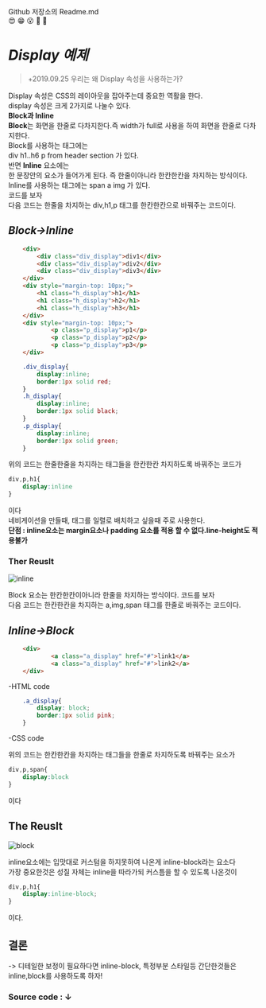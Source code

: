 Github 저장소의 Readme.md  
:heart_eyes: :grin: :open_mouth: :muscle: :pig:
# *Display 예제*  
> +2019.09.25 우리는 왜 Display 속성을 사용하는가?

Display 속성은 CSS의 레이아웃을 잡아주는데 중요한 역활을 한다.  
display 속성은 크게 2가지로 나눌수 있다.  
**Block과 Inline**  
**Block**는 화면을 한줄로 다차지한다.즉 width가 full로 사용을 하여 화면을 한줄로 다차지한다.  
Block를 사용하는 태그에는  
div h1..h6 p from header section 가 있다.  
반면 **Inline** 요소에는  
한 문장안의 요소가 들어가게 된다. 즉 한줄이아니라 한칸한칸을 차지하는 방식이다.  
Inline를 사용하는 태그에는
span a img 가 있다.  
코드를 보자  
다음 코드는 한줄을 차지하는 div,h1,p 태그를 한칸한칸으로 바꿔주는 코드이다.  
## *Block->Inline*
```html
    <div>
        <div class="div_display">div1</div>
        <div class="div_display">div2</div>
        <div class="div_display">div3</div>
    </div>
    <div style="margin-top: 10px;">
        <h1 class="h_display">h1</h1>
        <h1 class="h_display">h2</h1>
        <h1 class="h_display">h3</h1>
    </div>
    <div style="margin-top: 10px;">
            <p class="p_display">p1</p>
            <p class="p_display">p2</p>
            <p class="p_display">p3</p>
    </div>
```

```css
    .div_display{
        display:inline;
        border:1px solid red;
    }
    .h_display{
        display:inline;
        border:1px solid black;
    }
    .p_display{
        display:inline;
        border:1px solid green;
    }
```
위의 코드는 한줄한줄을 차지하는 태그들을 한칸한칸 차지하도록 바꿔주는 코드가
```css
div,p,h1{
    display:inline
}
```
이다  
네비게이션을 만들때, 태그를 일렬로 배치하고 싶을때 주로 사용한다.  
**단점 : inline요소는 margin요소나 padding 요소를 적용 할 수 없다.line-height도 적용불가**
### Ther Reuslt
![inline](https://user-images.githubusercontent.com/32647144/65559378-6c245980-df75-11e9-9255-1acb6228987f.png)

Block 요소는 한칸한칸이아니라 한줄을 차지하는 방식이다.
코드를 보자  
다음 코드는 한칸한칸을 차지하는 a,img,span 태그를 한줄로 바꿔주는 코드이다. 
## *Inline->Block*
```html
    <div>
            <a class="a_display" href="#">link1</a>
            <a class="a_display" href="#">link2</a>
    </div>
```
-HTML code 
```css
    .a_display{
        display: block;
        border:1px solid pink;
    }
```
-CSS code  

위의 코드는 한칸한칸을 차지하는 태그들을 한줄로 차지하도록 바꿔주는 요소가
```css
div,p,span{
    display:block
}
```
이다  
## The Reuslt
![block](https://user-images.githubusercontent.com/32647144/65559377-6c245980-df75-11e9-9ab0-b35c91519642.png)

inline요소에는 입맛대로 커스텀을 하지못하여 나온게 inline-block라는 요소다  
가장 중요한것은 성질 자체는 inline을 따라가되 커스틈을 할 수 있도록 나온것이
```css
div,p,h1{
    display:inline-block;
}
```
이다.

## 결론 
-> 디테일한 보정이 필요하다면 inline-block, 특정부분 스타일등 간단한것들은 inline,block를 사용하도록 하자!
### Source code : ↓
